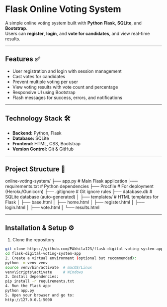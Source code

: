 # Flask Online Voting System

A simple online voting system built with **Python Flask**, **SQLite**, and **Bootstrap**.  
Users can **register**, **login**, and **vote for candidates**, and view real-time results.

---

## Features ✅

- User registration and login with session management  
- Cast votes for candidates  
- Prevent multiple voting per user  
- View voting results with vote count and percentage  
- Responsive UI using Bootstrap  
- Flash messages for success, errors, and notifications  

---

## Technology Stack 🛠️

- **Backend:** Python, Flask  
- **Database:** SQLite  
- **Frontend:** HTML, CSS, Bootstrap  
- **Version Control:** Git & GitHub  

---

## Project Structure 📂

online-voting-system/
├── app.py                 # Main Flask application
├── requirements.txt       # Python dependencies
├── Procfile               # For deployment (Heroku/Gunicorn)
├── .gitignore             # Git ignore rules
├── database.db            # SQLite database (auto-generated)
│
├── templates/             # HTML templates for Flask
│   ├── base.html
│   ├── home.html
│   ├── register.html
│   ├── login.html
│   ├── vote.html
│   └── results.html

----    
## Installation & Setup ⚙️

1. Clone the repository

```bash
git clone https://github.com/PAkhila123/flask-digital-voting-system-app.git
cd flask-digital-voting-system-app
2. Create a virtual environment (optional but recommended):
python -m venv venv
source venv/bin/activate  # macOS/Linux
venv\Scripts\activate     # Windows
3. Install dependencies:
pip install -r requirements.txt
4. Run the Flask app:
python app.py
5. Open your browser and go to:
http://127.0.0.1:5000
